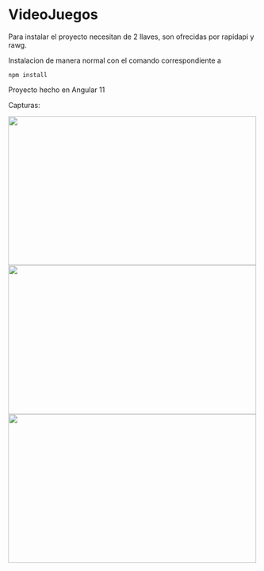 # VideoJuegos

Para instalar el proyecto necesitan de 2 llaves, son ofrecidas por rapidapi y rawg.

Instalacion de manera normal con el comando correspondiente a

`npm install`

Proyecto hecho en Angular 11

Capturas:

<img src="https://gitlab.com/soy.pepe/video_juegos/-/raw/master/video-juegos1.JPG" width="500" height="300">
<img src="https://gitlab.com/soy.pepe/video_juegos/-/raw/master/video-juegos2.JPG" width="500" height="300">
<img src="https://gitlab.com/soy.pepe/video_juegos/-/raw/master/video-juegos3.JPG" width="500" height="300">
